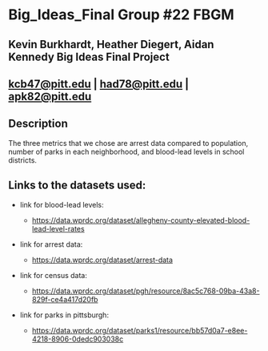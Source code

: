 # Big_Ideas_Final Group #22 **FBGM**

Kevin Burkhardt, Heather Diegert, Aidan Kennedy Big Ideas Final Project
---

kcb47@pitt.edu | had78@pitt.edu | apk82@pitt.edu
---

## Description
The three metrics that we chose are arrest data compared to population, number of parks in each neighborhood, and blood-lead levels in school districts.

## Links to the datasets used:
* link for blood-lead levels:
  * https://data.wprdc.org/dataset/allegheny-county-elevated-blood-lead-level-rates

* link for arrest data:
  * https://data.wprdc.org/dataset/arrest-data

* link for census data:
  * https://data.wprdc.org/dataset/pgh/resource/8ac5c768-09ba-43a8-829f-ce4a417d20fb

* link for parks in pittsburgh:
  * https://data.wprdc.org/dataset/parks1/resource/bb57d0a7-e8ee-4218-8906-0dedc903038c
